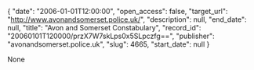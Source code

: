 {
  "date": "2006-01-01T12:00:00", 
  "open_access": false, 
  "target_url": "http://www.avonandsomerset.police.uk/", 
  "description": null, 
  "end_date": null, 
  "title": "Avon and Somerset Constabulary", 
  "record_id": "20060101T120000/przX7W7skLps0x5SLpczfg==", 
  "publisher": "avonandsomerset.police.uk", 
  "slug": 4665, 
  "start_date": null
}

None